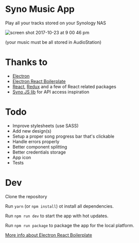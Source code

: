 # Syno Music App

Play all your tracks stored on your Synology NAS 

![screen shot 2017-10-23 at 9 00 46 pm](https://user-images.githubusercontent.com/2750789/31924352-53a6b5a6-b835-11e7-8fe2-0367db9b447b.png)

(your music must be all stored in AudioStation)

# Thanks to

* [Electron](https://github.com/electron/electron)
* [Electron React Boilerplate](https://github.com/chentsulin/electron-react-boilerplate)
* [React](https://github.com/facebook/react), [Redux](https://github.com/reactjs/redux) and a few of React related packages
* [Syno JS lib](https://github.com/kwent/syno) for API access inspiration

# Todo

* Improve stylesheets (use SASS)
* Add new design(s)
* Setup a proper song progress bar that's clickable
* Handle errors properly
* Better component splitting
* Better credentials storage
* App icon
* Tests

# Dev

Clone the repository

Run `yarn` (or `npm install`) ot install all dependencies.

Run `npm run dev` to start the app with hot updates.

Run `npm run package` to package the app for the local platform.

[More info about Electron React Boilerplate](https://github.com/chentsulin/electron-react-boilerplate#install)

